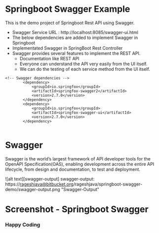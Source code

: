# Springboot Swagger Example #

This is the demo project of Springboot Rest API using Swagger.

* Swagger Service URL : http://localhost:8085/swagger-ui.html
* The below dependencies are added to implement Swagger in Springboot
* Implementated Swagger in SpringBoot Rest Controller
* Swagger provides several features to implement the REST API.
    * Documentation like REST API
    * Everyone can understand the API very easily from the UI itself.
    * We can do the testing of each service method from the UI itself. 
    
```
<!-- Swagger dependencies -->
		<dependency>
			<groupId>io.springfox</groupId>
			<artifactId>springfox-swagger2</artifactId>
			<version>2.7.0</version>
		</dependency>
		<dependency>
			<groupId>io.springfox</groupId>
			<artifactId>springfox-swagger-ui</artifactId>
			<version>2.7.0</version>
		</dependency>
		
```

# Swagger #
Swagger is the world’s largest framework of API developer tools for the OpenAPI Specification(OAS), enabling development across the entire API lifecycle, from design and documentation, to test and deployment.

![alt text][swagger-output]
swagger-output: https://rageshjava@bitbucket.org/rageshjava/springboot-swagger-demo/swagger-output.png "Swagger-Output"

# Screenshot - Springboot Swagger #

### Happy Coding ###
